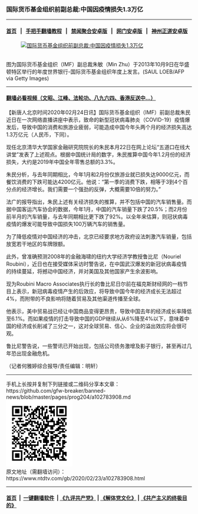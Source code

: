 ### 国际货币基金组织前副总裁:中国因疫情损失1.3万亿
------------------------

#### [首页](https://github.com/gfw-breaker/banned-news/blob/master/README.md) &nbsp;&nbsp;|&nbsp;&nbsp; [手把手翻墙教程](https://github.com/gfw-breaker/guides/wiki) &nbsp;&nbsp;|&nbsp;&nbsp; [禁闻聚合安卓版](https://github.com/gfw-breaker/bn-android) &nbsp;&nbsp;|&nbsp;&nbsp; [网门安卓版](https://github.com/oGate2/oGate) &nbsp;&nbsp;|&nbsp;&nbsp; [神州正道安卓版](https://github.com/SzzdOgate/update) 



<div><div class="featured_image">
 <a href="https://i.ntdtv.com/assets/uploads/2020/02/GettyImages-183725276.jpg" target="_blank">
  <figure>
   <img alt="国际货币基金组织前副总裁:中国因疫情损失1.3万亿" src="https://i.ntdtv.com/assets/uploads/2020/02/GettyImages-183725276-800x450.jpg"/>
  </figure><br/>
 </a>
 <span class="caption">
  图为国际货币基金组织（IMF）副总裁朱敏（Min Zhu）于2013年10月9日在华盛顿特区举行的年度世界银行-国际货币基金组织年度上发言。(SAUL LOEB/AFP via Getty Images)
 </span>
</div>
</div><hr/>

#### [翻墙必看视频（文昭、江峰、法轮功、八九六四、香港反送中...）](https://github.com/gfw-breaker/banned-news/blob/master/pages/link3.md)

<div><div class="post_content" itemprop="articleBody">
 <p>
  【新唐人北京时间2020年02月24日讯】国际货币基金组织（IMF）前副总裁朱民近日在一次网络直播讲座中表示，致命的新型冠状病毒肺炎（COVID-19）疫情爆发后，导致中国的消费和旅游业疲弱，可能造成中国今年头两个月的经济损失高达1.3万亿元（人民币，下同）。
 </p>
 <p>
  现任北京清华大学国家金融研究院院长的朱民本月22日在网上论坛“五道口在线大讲堂”发表了上述观点。根据中国统计局的数字，朱民推算中国今年1.2月份的经济损失，大约是2019年中国全年零售总额的3.3%。
 </p>
 <p>
  朱民分析，与去年同期相比，今年1月和2月份仅旅游业就已损失达9000亿元，而餐饮消费的下跌可能达4200亿元。他说：“第一季的消费下跌，相等于3到4个百分点的经济增长。我们需要一个强劲的反弹，大概需要10倍的努力。”
 </p>
 <p>
  法广的报导指出，朱民上述有关经济损失的推算，并不包括中国的汽车销售量。而据中国客运汽车协会的数据，今年1月，中国的汽车销量下跌了20.5%；而2月份前半月的汽车销量，与去年同期相比更下跌了92%。以全年来估算，则冠状病毒疫情的爆发可能导致中国损失100万辆汽车的销售量。
 </p>
 <p>
  为了降低疫情对中国经济的冲击，北京已经要求地方政府设法刺激汽车销量，包括放宽若干地区的车牌限额。
 </p>
 <p>
  此外，曾准确预测2008年的金融海啸的纽约大学经济学教授鲁比尼（Nouriel Roubini），近日也在接受媒体采访时警告说，在中国武汉爆发的新冠状病毒疫情的持续蔓延，将撼动中国经济，并对美国及其他国家产生余波影响。
 </p>
 <p>
  现为Roubini Macro Associates执行长的鲁比尼日尔前在福克斯财经网的一档节目上表示，新冠病毒疫情产生的后效应，将导致中国今年的经济成长无法超过4%，而附带的不良影响将随着贸易及其他渠道传播至全球。
 </p>
 <p>
  他表示，美中贸易战已经让中国商品变得更昂贵，导致中国去年的经济成长率降低至6.1%。而如果疫情的打击导致中国的GDP继续从从6%降至4%以下，意味着中国的经济成长削减了三分之一，这对全球贸易、信心、企业的溢出效应将会很可观。
 </p>
 <p>
  鲁比尼警告说，一些警讯已开始出现，包括公司债务激增及影子银行，甚至再过几年恐出现金融危机。
 </p>
 <p>
  （记者何雅婷综合报导/责任编辑：明轩）
 </p>
 <div class="single_ad">
 </div>
</div>
</div>
<hr/>
手机上长按并复制下列链接或二维码分享本文章：<br/>
https://github.com/gfw-breaker/banned-news/blob/master/pages/prog204/a102783908.md <br/>
<a href='https://github.com/gfw-breaker/banned-news/blob/master/pages/prog204/a102783908.md'><img src='https://github.com/gfw-breaker/banned-news/blob/master/pages/prog204/a102783908.md.png'/></a> <br/>
原文地址（需翻墙访问）：https://www.ntdtv.com/gb/2020/02/23/a102783908.html


------------------------
#### [首页](https://github.com/gfw-breaker/banned-news/blob/master/README.md) &nbsp;|&nbsp; [一键翻墙软件](https://github.com/gfw-breaker/nogfw/blob/master/README.md) &nbsp;| [《九评共产党》](https://github.com/gfw-breaker/9ping.md/blob/master/README.md#九评之一评共产党是什么) | [《解体党文化》](https://github.com/gfw-breaker/jtdwh.md/blob/master/README.md) | [《共产主义的终极目的》](https://github.com/gfw-breaker/gczydzjmd.md/blob/master/README.md)


<img src='http://gfw-breaker.win/banned-news/pages/prog204/a102783908.md' width='0px' height='0px'/>
